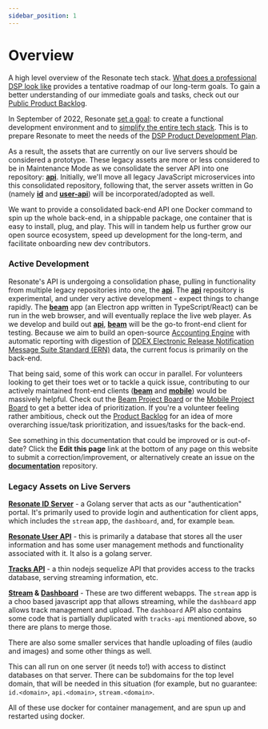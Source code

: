 ```yaml
---
sidebar_position: 1
---
```


# Overview

A high level overview of the Resonate tech stack. [What does a professional DSP look like](https://community.resonate.coop/t/resonate-what-does-a-professional-dsp-look-like/2837) provides a tentative roadmap of our long-term goals. To gain a better understanding of our immediate goals and tasks, check out our [Public Product Backlog](https://mattermost.resonate.coop/plugins/focalboard/workspace/gr3aqjbmw3d7fp3wukfw7hhppr/shared/bzkz3bnxxsbny3doh9aqhqy8cth/vzfpkzytdq3rkfjjwzagshoyrho?r=kwx8xtyxwcpmqsnh67iz8x74p7a).

In September of 2022, Resonate [set a goal](https://community.resonate.coop/t/dev-decisions-log/3136): to create a functional development environment and to [simplify the entire tech stack](https://mattermost.resonate.coop/boards/workspace/gr3aqjbmw3d7fp3wukfw7hhppr/bzkz3bnxxsbny3doh9aqhqy8cth/vzfpkzytdq3rkfjjwzagshoyrho/cnxsmedm3p7n8mff6dbda8q5i5y). This is to prepare Resonate to meet the needs of the [DSP Product Development Plan](https://mattermost.resonate.coop/boards/workspace/gr3aqjbmw3d7fp3wukfw7hhppr/bzkz3bnxxsbny3doh9aqhqy8cth/vzfpkzytdq3rkfjjwzagshoyrho/ce533e4ndgjnxxr9xgjri3e9x6y).

As a result, the assets that are currently on our live servers should be considered a prototype. These legacy assets are more or less considered to be in Maintenance Mode as we consolidate the server API into one repository: **[api](https://github.com/resonatecoop/api)**. Initially, we'll move all legacy JavaScript microservices into this consolidated repository, following that, the server assets written in Go (namely **[id](https://github.com/resonatecoop/id)** and **[user-api](https://github.com/resonatecoop/user-api)**) will be incorporated/adopted as well.

We want to provide a consolidated back-end API one Docker command to spin up the whole back-end, in a shippable package, one container that is easy to install, plug, and play. This will in tandem help us further grow our open source ecosystem, speed up development for the long-term, and facilitate onboarding new dev contributors.

### Active Development

Resonate's API is undergoing a consolidation phase, pulling in functionality from multiple legacy repositories into one, the **[api](https://github.com/resonatecoop/api)**. The **[api](https://github.com/resonatecoop/api)** repository is experimental, and under very active development - expect things to change rapidly. The **[beam](https://github.com/resonatecoop/beam)** app (an Electron app written in TypeScript/React) can be run in the web browser, and will eventually replace the live web player. As we develop and build out **[api](https://github.com/resonatecoop/api)**, **[beam](https://github.com/resonatecoop/beam)** will be the go-to front-end client for testing. Because we aim to build an open-source [Accounting Engine](https://community.resonate.coop/t/resonate-what-does-a-professional-dsp-look-like/2837) with automatic reporting with digestion of [DDEX Electronic Release Notification Message Suite Standard (ERN)](https://mattermost.resonate.coop/boards/workspace/gr3aqjbmw3d7fp3wukfw7hhppr/bzkz3bnxxsbny3doh9aqhqy8cth/vzfpkzytdq3rkfjjwzagshoyrho/ccp8xbk8jsjg83xcs6qaauydw6y) data, the current focus is primarily on the back-end.

That being said, some of this work can occur in parallel. For volunteers looking to get their toes wet or to tackle a quick issue, contributing to our actively maintained front-end clients (**[beam](https://github.com/resonatecoop/beam)** and **[mobile](https://github.com/resonatecoop/mobile)**) would be massively helpful. Check out the [Beam Project Board](https://github.com/resonatecoop/beam/projects/1) or the [Mobile Project Board](https://github.com/resonatecoop/mobile/projects/1) to get a better idea of prioritization. If you're a volunteer feeling rather ambitious, check out the [Product Backlog](https://mattermost.resonate.coop/plugins/focalboard/workspace/gr3aqjbmw3d7fp3wukfw7hhppr/shared/bzkz3bnxxsbny3doh9aqhqy8cth/vzfpkzytdq3rkfjjwzagshoyrho?r=kwx8xtyxwcpmqsnh67iz8x74p7a) for an idea of more overarching issue/task prioritization, and issues/tasks for the back-end.

See something in this documentation that could be improved or is out-of-date? Click the **Edit this page** link at the bottom of any page on this website to submit a correction/improvement, or alternatively create an issue on the **[documentation](https://github.com/resonatecoop/documentation)** repository.

### Legacy Assets on Live Servers

**[Resonate ID Server](https://github.com/resonatecoop/id)** - a Golang server that acts as our "authentication" portal. It's primarily used to provide login and authentication for client apps, which includes the `stream` app, the `dashboard`, and, for example `beam`.

**[Resonate User API](https://github.com/resonatecoop/user-api)** - this is primarily a database that stores all the user information and has some user management methods and functionality associated with it. It also is a golang server.

**[Tracks API](https://github.com/resonatecoop/tracks-api)** - a thin nodejs sequelize API that provides access to the tracks database, serving streaming information, etc.

**[Stream](https://github.com/resonatecoop/stream) & [Dashboard](https://github.com/resonatecoop/dashboard)** - These are two different webapps. The `stream` app is a choo based javascript app that allows streaming, while the `dashboard` app allows track management and upload. The `dashboard` API also contains some code that is partially duplicated with `tracks-api` mentioned above, so there are plans to merge those.

There are also some smaller services that handle uploading of files (audio and images) and some other things as well.

This can all run on one server (it needs to!) with access to distinct databases on that server. There can be subdomains for the top level domain, that will be needed in this situation (for example, but no guarantee: `id.<domain>`, `api.<domain>`, `stream.<domain>`.

All of these use docker for container management, and are spun up and restarted using docker.
